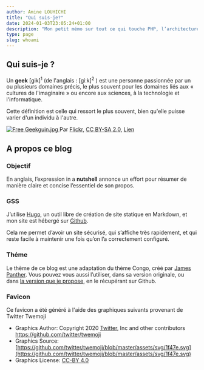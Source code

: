 ```yaml
---
author: Amine LOUHICHI
title: "Qui suis-je?"
date: 2024-01-03T23:05:24+01:00
description: "Mon petit mémo sur tout ce qui touche PHP, l’architecture applicative et l’administration système GNU/Linux 🐧"
type: page
slug: whoami️
---
```


## Qui suis-je ?

Un **geek** [ɡik]<sup>1</sup> (de l'anglais : [ɡiːk]<sup>2</sup> ) est une personne passionnée par un ou plusieurs
domaines précis, le plus souvent pour les domaines liés aux « cultures de l'imaginaire » ou encore aux sciences, à la
 technologie et l'informatique.

Cette définition est celle qui ressort le plus souvent, bien qu'elle puisse varier d'un individu à l'autre.

<p class="text-center">
<a href="https://commons.wikimedia.org/wiki/File:Free_Geekguin.jpg#/media/Fichier:Free_Geekguin.jpg">
    <img src="https://upload.wikimedia.org/wikipedia/commons/b/b1/Free_Geekguin.jpg" alt="Free Geekguin.jpg">
</a>
Par <a rel="nofollow" class="external text" href="https://www.flickr.com/photos/56205607@N00">
 <a rel="nofollow" class="external text" href="https://www.flickr.com/photos/56205607@N00/1804210839"> Flickr</a>,
<a href="https://creativecommons.org/licenses/by-sa/2.0" title="Creative Commons Attribution-Share Alike 2.0">CC BY-SA 2.0</a>,
<a href="https://commons.wikimedia.org/w/index.php?curid=3178664">Lien</a>
</p>


## A propos ce blog

### Objectif

En anglais, l’expression in a **nutshell** annonce un effort pour résumer de manière claire et concise l’essentiel de son propos.

### GSS
J’utilise [Hugo](https://gohugo.io/), un outil libre de création de site statique en Markdown, et mon site est
hébergé sur [Github](https://github.com).

Cela me permet d’avoir un site sécurisé, qui s’affiche très rapidement, et qui reste facile à maintenir une fois
qu’on l’a correctement configuré.

### Théme
Le thème de ce blog est une adaptation du thème Congo, créé par [James Panther](https://jamespanther.com/). Vous pouvez vous aussi l’utiliser, dans
 sa version originale, ou dans [la version que je propose](https://gihub.com/aminelch/aminelch.github.io), en le
 récupérant
 sur
 Github.

### Favicon

Ce favicon a été généré à l'aide des graphiques suivants provenant de Twitter Twemoji

- Graphics Author: Copyright 2020 [Twitter](https://github.com/twitter/twemoji/blob/master/LICENSE), Inc and other contributors https://github.com/twitter/twemoji
- Graphics Source: [https://github.com/twitter/twemoji/blob/master/assets/svg/1f47e.svg](https://github.com/twitter/twemoji/blob/master/assets/svg/1f47e.svg)
- Graphics License: [CC-BY 4.0](https://creativecommons.org/licenses/by/4.0/)
